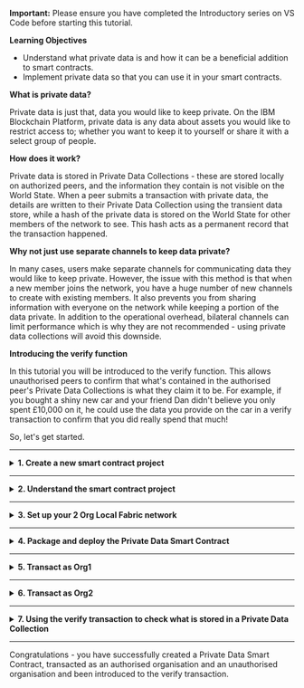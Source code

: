 **Important:** Please ensure you have completed the Introductory series on VS Code before starting this tutorial.

**Learning Objectives**

- Understand what private data is and how it can be a beneficial addition to smart contracts.
- Implement private data so that you can use it in your smart contracts.

**What is private data?**

Private data is just that, data you would like to keep private. On the IBM Blockchain Platform, private data is any data about assets you would like to restrict access to; whether you want to keep it to yourself or share it with a select group of people.

**How does it work?**

Private data is stored in Private Data Collections - these are stored locally on authorized peers, and the information they contain is not visible on the World State. When a peer submits a transaction with private data, the details are written to their Private Data Collection using the transient data store, while a hash of the private data is stored on the World State for other members of the network to see. This hash acts as a permanent record that the transaction happened.

**Why not just use separate channels to keep data private?**

In many cases, users make separate channels for communicating data they would like to keep private. However, the issue with this method is that when a new member joins the network, you have a huge number of new channels to create with existing members. It also prevents you from sharing information with everyone on the network while keeping a portion of the data private. In addition to the operational overhead, bilateral channels can limit performance which is why they are not recommended - using private data collections will avoid this downside.

**Introducing the verify function**

In this tutorial you will be introduced to the verify function. This allows unauthorised peers to confirm that what's contained in the authorised peer's Private Data Collections is what they claim it to be. For example, if you bought a shiny new car and your friend Dan didn't believe you only spent £10,000 on it, he could use the data you provide on the car in a verify transaction to confirm that you did really spend that much!

So, let's get started.

---

<details>
<summary><b>1. Create a new smart contract project</b></summary>

Private Data Smart Contracts are available in TypeScript, Java and JavaScript, this tutorial will use TypeScript. The steps for this are very similar to those in Tutorial 1 of the Introductory Series, but here we will be choosing the Private Data Smart Contract.

> Commands can be executed from the Command Palette (`Ctrl+Shift+P` for Windows, `Cmd+Shift+P` for MacOS). For this extension, all commands start with `IBM Blockchain Platform:`. Throughout this tutorial, there will be side notes prompting you when an interaction can be done using the Command Palette.

1. Navigate to the **IBM Blockchain Platform** window by selecting the corresponding icon from the icon panel on the left.

2. Hover over the `SMART CONTRACTS` panel, click the `...` menu, and select the `Create New Project` option from the dropdown.

   > Command Palette alternative: Create New Project

3. As this is a tutorial on private data, we will be using the `Private Data Contract`, so select this option.

4. Choose a smart contract language. As previously stated, this tutorial will use `TypeScript`, but feel free to choose `Java`, `JavaScript` or `Go` if you would prefer to work with that.

5. The next option is whether you would like to name your private asset in the generated contract. The default is `MyPrivateAsset`, but feel free to name your asset whatever you want. However, we recommend sticking with `MyPrivateAsset` for this tutorial.

   > Pro Tip: If you decided to change the name of your asset, remember to swap `MyPrivateAsset` for your new name in future steps.

6. Choose a location to save the project. Click `Browse`, then
   `New Folder` and name the project what you want e.g. `privateContract`. Make sure you avoid using spaces when you name the folder.

7. Click `Create`, select the new folder you created and click `Save`.

8. Finally, select `Add to workspace` from the options listed.

There will now be a skeleton contract in your desired language, containing your private asset. You can view your new contract by navigating to the Explorer view (the document looking icon in the left-hand icon bar), and opening `src/my-private-asset-contract.ts`.

Congratulations, you've created a Private Data Smart Contract!

</details>

---

<details><summary><b>2. Understand the smart contract project</b></summary>

The generated private data smart contract contains all the same functions as a regular contract but features an added verify transaction. In this optional step, we'll take a look at the differences between transactions on the `Default Smart Contract` and the `Private Data Contract`, focusing on the new transaction – `verifyPrivateAsset()`.

The main CRUD (`create`, `read`, `update` and `delete`) functions along with the `Exists` function do exactly as their names suggest.

In a `Default Smart Contract`, the functions appear as `createAsset()` or `deleteAsset()`. But in a Private Data Contract, they appear as;

`createMyPrivateAsset()`

`readMyPrivateAsset()`

`updateMyPrivateAsset()`

`deleteMyPrivateAsset()`

`privateMyAssetExists()`

The functions are discussed at length in the Introductory Series, so we recommend going and having a look at Step 2: Understand the smart contract (optional) in Tutorial 1: Local Smart Contract Development, if you feel like you need to refresh your memory on what these transactions do. However, there are a couple of small differences between how some of these transactions work on the `Default Smart Contract` and the `Private Data Contract` you have created.

Unlike the `create` and `update` transactions in the `Default Smart Contract`, the `create` and `update` transactions in the `Private Data Contract` make use of transient data, which you would provide when you submit one of these transactions. Transient data is temporary and local to a peer, so it is perfect for passing private data into a transaction. These features mean that any information provided as transient data will not be recorded on the public ledger.

The `verifyMyPrivateAsset` transaction can be used to verify if a given set of private data exists.

    @Transactions(false)

    public async verifyMyPrivateAsset(ctx: Context, mspid: string, myPrivateAssetId: string, objectToVerify: MyPrivateAsset): Promise<boolean>

This transaction requires three arguments – `mspid`, `myPrivateAssetId` and the `objectToVerify` (made up of a key/value pair). The `mspid` is the ID of the organization that you want to verify against, for example if Bob wants to verify data in Alice's collection, then he would input Alice's MSPID. The `myPrivateAssetId` is simply the key that was used when saving the private data (supplied when passing in transient data) to the Private Data Collection. The object key and value will appear in the format `{"key":value"}`. For example, if Alice stores some private data `{"myPrivateValue":"50"}` in her Private Data Collection, Bob could use the verify transaction to confirm whether Alice is telling the truth or not. Bob can now submit the `verifyPrivateAsset()` transaction with the arguments: `mspid` Alice's is `AliceOrg1MSP`, `asset ID` which is on the public ledger as `myPrivateAssetID` and the object `{"myPrivateValue":"50"}`. If Alice provided the correct data, the transaction should return true as the hash provided matches the hash stored on the public ledger. We will look at this in more detail later.

Notice the lines that start with `@Transaction()`. These come before each function in the generated `Private Data Contract` and they define the preceding transaction to be a callable transaction function. `@Transaction()` takes a boolean parameter where `true` indicates that the function is intended to be called using `submit` and `false` indicates that the function is intended to be called using `evaluate`, with the default being set to true. The differences between `@Transaction()` and `@Transaction(false)` is especially important when it comes to the `readMyPrivateAsset()` transaction. A `Submit transaction` MUST NOT be performed on the `readMyPrivateAsset()`transaction. Doing so would result in the returned private data being submitted to the public ledger.

At the top of the `Private Data Contract` you'll see the function `getCollectionName`, a helper function that returns the `collectionName` that is required when transacting with a private contract. It is currently implemented to utilize the implicit collection that is created when you create a Local Fabric network through the extension. Implicit collections are a v2.0 Hyperledger feature, find out more about them [on the official Hyperledger Fabric docs](https://hyperledger-fabric.readthedocs.io/en/release-2.2/private-data-arch.html#referencing-implicit-collections-from-chaincode).

It is also worth having a look at the collections.json file at the root of the file directory for your project. Collections.json is the file that defines information such as who can persist data, how long private data is stored in a private database and the number of peers required for disseminating data – as well as how many it can be distributed to. The file currently contains only an empty array as we'll be using implicit collections in this tutorial, when you want to stop using implicit collections there is an example collections.json [on the official Hyperledger Fabric docs](https://hyperledger-fabric.readthedocs.io/en/release-2.2/private-data-arch.html#private-data-collection-definition).

</details>

---

<details>
<summary><b>3. Set up your 2 Org Local Fabric network</b></summary>

In this step, we will take you through the steps of creating a 2 org network. However, if you already have a 2 org network set up, feel free to use that instead.

1. Hover over the `FABRIC ENVIRONMENTS` panel on the left hand side of the screen and select the +.
2. You will then be asked to `Select a method to add an environment`. Choose the `Create new from template` option.
3. From the list of network configuration options, choose the `2 Org template (2 CAs, 2 peers, 1 channel)`.
4. Give your network a name e.g. `newNetwork`. Whatever you find easy to identify!
5. Select `V2_0 (Recommended)` as the channel capability. Then press `enter` which will trigger your network runtime to start.

After a few minutes, you will have your 2 org network ready to use your new Private Data Smart Contract on!

As implicit collections are a built-in Hyperledger Fabric feature, 2 implicit collections will be automatically created when you start the network. They will be created as `_implicit_org_Org1MSP` and `_implicit_org_Org2MSP` where `Org1MSP` and `Org2MSP` are the MSPIDs used to identify the organisations. Your MSPIDs for a network are found in the "Organizations" menu in the "Fabric Environments" panel.

</details>

---

<details>
<summary><b>4. Package and deploy the Private Data Smart Contract</b></summary>

We will now package and deploy our smart contract into the local environment. The VS Code extension has a simplified version of the process to deploy a smart contract..

> <br>
> <b>Want to know more?</b><br>For more about smart contract packages (chaincode) and the lifecycle, check out the <a href="https://hyperledger-fabric.readthedocs.io/en/latest/chaincode_lifecycle.html">Hyperledger Fabric documentation</a>.
> <br>&nbsp;

<br/>

**Steps to package and deploy a Private Data Smart Contract:**
_For more information on packaging and deploying a contract, view tutorial 3 of the basic tutorials series._

1. Move the mouse over the title bar of the Smart Contracts view, click the "..." that appears and select "Package Open Project".
2. Select "tar.gz (V2 channel capabilities)" to deploy this contract in future to a channel with V2 channel capabilities. The Smart Contracts view will be updated to show the new package.
3. In the Fabric Environments view, click "mychannel" -> "+ Deploy smart contract".
4. In the Deploy Smart Contract form, select "privateContract@0.0.1" from the drop down list, and click 'Next'.
5. In step 2 of the form, default values for the definition name and version are provided and don't require any changes. The endorsement policy and collections configuration can be left blank as we will be using the preset implicit collections to demonstrate private contracts. Then click 'Next' to move to Step 3 of the deploy. - _For TypeScript smart contracts, both the name and version are taken from the <i>package.json</i> file in the root of the smart contract project._
6. In step 3 of the form, the automated steps of the deploy are summarized, click 'Deploy' to start the deployment.

Deployment may take a few minutes to complete.

When deployment has completed you will see the new smart contract listed under "mychannel" in the Fabric Environments view.

> Command Palette alternative: Deploy Smart Contract

</details>

---

<details>
<summary><b>5. Transact as Org1</b></summary>

In this step we will interact with the network as Org1 through a series of transactions. Providing the previous instructions have been followed correctly, all transactions should be successful as Org1 has access to the implicit Private Data Collection that is automatically created (`_implicit_org_1OrgMSP`).

> **Note:** When following the instructions below, do the following if you wish to use the command palette, otherwise ignore this and just follow the instructions below this note.
>
> 1. You will be asked to choose a gateway to connect with, select your new network, so `newNetwork > Org1`, if that's what you called it.
> 2. Choose your private data smart contract from the list of smart contracts. From here, the flow is the same as stated per instruction.

Let's start transacting!

1. Connect to `Org1`. To do this, select `newNetwork > Org1 Gateway` under the `FABRIC GATEWAYS`. Your Smart Contract should now be seen under `Channels > myChannel` in `FABRIC GATEWAYS`; if you select your smart contract then all the available transactions you can submit and evaluate will be there.

> Note: The extension will ask you to select a peer-targeting policy for this transaction after you've specified the transient data. We will use the default option for every transaction we submit. This is only mentioned in the following step so you are able to see where it fits in, but make sure you select default for every transaction.

2. Let's start off by creating an asset. Left click `createMyPrivateAsset` to open the Transaction View. We'll be using Manual Input so leave that selected and you should see `createMyPrivateAsset` as the preselected Transaction name. The Transaction Arguments should be prefilled with an object containing only `"myPrivateAssetId": ""`, enter as the value of this object `"001"`– this is the `assetID`. Then enter in the Transient data `{"privateValue":"150"}` – this is the private data, it states that the private value for asset 001, is 150. Leave the "Target specific peer (optional)" as it's default. Finally, select "Submit transaction". If your transaction was successful then the Transaction output box should show `No value returned from createMyPrivateAsset`.

3. To check that the private data was stored, we will now evaluate `readMyPrivateAsset` transaction. Using the Transaction View, select `readMyPrivateAsset` from the Transaction name dropdown menu. The Transaction arguments should be prefilled but if not enter `"001"` as the value again as in the previous step. Do not enter in any transient data, in the case that it is prefilled, clear it. Finally, select "Evaluate transaction". If your transaction was successful then the Transaction output box should show `Returned value from readMyPrivateAsset: {"privateValue": "150"}`.

4. Now try submitting an `updateMyPrivateAsset` transaction to update some information about the asset. Using the Transaction View, select `updateMyPrivateAsset` from the Transaction name dropdown menu. The Transaction arguments should be prefilled but if not enter `"001"` as the value again as in the previous step. Then enter in the Transient data `{"privateValue":"125"}`, this will change the private value to be 125. Finally, select "Submit transaction". If your transaction was successful then the Transaction output box should show `No value returned from updateMyPrivateAsset`.

Feel free to submit more transactions with the private asset; but the point is that Org1 has complete control over the asset and can see/change anything about said asset. Now let's see what happens when we connect to the network as Org2 and try to interact with the asset.

</details>

---

<details>
<summary><b>6. Transact as Org2</b></summary>

In this step we will interact with the network as Org2 through a series of transactions. Providing the previous instructions have been followed correctly, attempting to read the asset with ID `001` will not return anything as nothing with that ID has been written to the collection that Org2 is using. Using `verifyMyPrivateAsset` we'll be able to see that Org2 can verify that an asset with ID `001` exists in Org1.

1. Before connecting to the Org2 gateway, disconnect from Org1 by clicking the `disconnect` button on the top right of the gateways panel.

2. Connect to Org2 the same way you connected to Org1 previously. Select `newNetwork > Org2 Gateway` under `FABRIC GATEWAYS`. Now navigate to the list of available transactions for Org2 under `FABRIC GATEWAYS > Channels > mychannel > privateContract@0.0.1`. This list of transactions will be the same as for Org1.

3. Org2 is using a different implicit connection to Org1 and cannot see that Org1 has created an asset with the asset ID of 001. So let's see what happens when Org2 tries to read the transaction. As in step 5.3, left click the `readMyPrivateAsset` transaction to open the Transaction View. Enter `"001"` as the value for the prefilled object in the Transaction argument box and no transient data. Finally, select "Evaluate transaction". This will throw an error into your notifications and the Transaction output should show `Error evaluating transaction: error in simulation: transaction returned with failure: Error: The asset my private asset 001 does not exist`.

4. What if Org2 wanted to create their own private asset? As in step 5.2, submit a `createMyPrivateAsset` transaction. We could use 001 as the assetID (used when Org1 created their asset) but to easily distinguish between assets created by Org1 and Org2, let's use 002. Enter `"002"` for the assetID. Enter `{"privateValue":"150"}` as the transient data, and leave the Target specific peer selection as default. Finally, select "Submit transaction". If your transaction was successful then the Transaction output box should show `No value returned from createMyPrivateAsset`.

You should now feel more comfortable with the differences between transacting as an organisation that is a member of a private data collection and one that isn't. But what if Org2 wanted to check what Org1 had stored in their private data collection with the permission of Org1?

</details>

---

<details>
<summary><b>7. Using the verify transaction to check what is stored in a Private Data Collection</b></summary>

So if Org2 was a regulatory body and wanted to make sure that Org1's private asset was legally sound; Org1 could tell Org2 what the original value of the asset was, and Org2 could run a verify transaction to confirm this. This is what we will do in this step; please remain connected to the Org2 Fabric Gateway. Before carrying out this step, let us give you a bit of information about the verify transaction. The function appears in the contract like this;

    @Transactions(false)

    public async verifyMyPrivateAsset(ctx: Context, mspid: string, myPrivateAssetId: string, objectToVerify: MyPrivateAsset): Promise<boolean>

This shows that when the transaction is submitted, it is going to be looking for 3 arguments; the MSPID (`mspid`), the asset ID (`myPrivateAssetId`) and the object (`objectToVerify: MyPrivateAsset`), where the object is made up of a key and a value. As the contract is preconfigured to work with implicit collections, you will need to specify the MSPID of the organistion that you want to verify against - in our case it will be `Org1MSP` as we want to verify an asset that was created by a contract in Org1.

Once submitted, the output will either return true or false. True if the arguments match the original values for the asset, false if the arguments do not match the original values for the asset.

1. Left click `verifyMyPrivateAsset` from the list of transactions to open the Transaction view. For the arguments enter, you'll want the Transaction argument object to look like the following:

```json
{
  "mspid": "Org1MSP",
  "myPrivateAssetId": "001",
  "objectToVerify": { "privateValue": "125" }
}
```

<div class='indent'>
<em>Note: if you're using another language and have arguments such as keys such as `arg0` and `arg1` enter the values as above in the same order but leave the keys the same.</em>

The object includes the MSPID, asset ID and the private value of 125. Do not enter any transient data here and clear the input box if it is prefilled. Finally select "Evaluate transaction". The Transaction output will display `Returned value from verifyMyPrivateAsset: true`. The `true` part of that expression confirms that the information provided by Org1 to Org2 was in fact correct.

</div>

2. Feel free to have a go at submitting a verify transaction with incorrect arguments to prove that the transaction would provide a different outcome across the output. For example, submit a `verifyMyPrivateAsset` transaction with the original arguments as above but change the `"objectToVerify"` to have the value `{"privateValue": "150"}` because Org1 may have forgotten they previously updated the value! Obviously 150 is not the same as 125 so the Transaction output would display `Returned value from verifyMyPrivateAsset: false`.

</details>

---

Congratulations - you have successfully created a Private Data Smart Contract, transacted as an authorised organisation and an unauthorised organisation and been introduced to the verify transaction.
